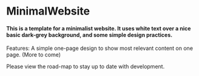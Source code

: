 # MinimalWebsite
#### This is a template for a minimalist website. It uses white text over a nice basic dark-grey background, and some simple design practices. 

Features:
A simple one-page design to show most relevant content on one page.
(More to come)

Please view the road-map to stay up to date with development.
